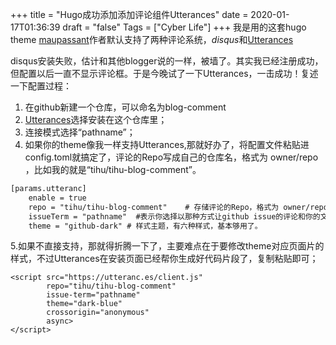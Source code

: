 +++
title = "Hugo成功添加添加评论组件Utterances"
date = 2020-01-17T01:36:39
draft = "false"
Tags = ["Cyber Life"]
+++
我是用的这套hugo theme [maupassant](https://github.com/flysnow-org/maupassant-hugo)作者默认支持了两种评论系统，*disqus*和[Utterances](https://utteranc.es/?installation_id=6263895&setup_action=install)

disqus安装失败，估计和其他blogger说的一样，被墙了。其实我已经注册成功，但配置以后一直不显示评论框。于是今晚试了一下Utterances，一击成功！复述一下配置过程：
1. 在github新建一个仓库，可以命名为blog-comment
2. [Utterances](https://utteranc.es/?installation_id=6263895&setup_action=install)选择安装在这个仓库里；
3. 连接模式选择“pathname”；
4. 如果你的theme像我一样支持Utterances,那就好办了，将配置文件粘贴进config.toml就搞定了，评论的Repo写成自己的仓库名，格式为 owner/repo ，比如我的就是“tihu/tihu-blog-comment”。
```xml
[params.utteranc]
    enable = true
    repo = "tihu/tihu-blog-comment"    # 存储评论的Repo，格式为 owner/repo
    issueTerm = "pathname"  #表示你选择以那种方式让github issue的评论和你的文章关联。
    theme = "github-dark" # 样式主题，有六种样式，基本够用了。
```

5.如果不直接支持，那就得折腾一下了，主要难点在于要修改theme对应页面片的样式，不过Utterances在安装页面已经帮你生成好代码片段了，复制粘贴即可；
```script
<script src="https://utteranc.es/client.js"
        repo="tihu/tihu-blog-comment"
        issue-term="pathname"
        theme="dark-blue"
        crossorigin="anonymous"
        async>
</script>
```